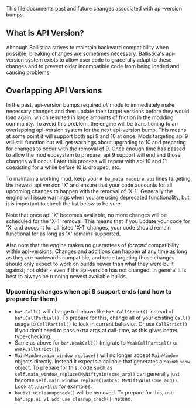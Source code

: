 This file documents past and future changes associated with api-version bumps.

## What is API Version?
Although Ballistica strives to maintain backward compatibility when possible,
breaking changes are sometimes necessary. Ballistica's api-version system exists
to allow user code to gracefully adapt to these changes and to prevent older
incompatible code from being loaded and causing problems.

## Overlapping API Versions
In the past, api-version bumps required *all* mods to immediately make necessary
changes and then update their target versions before they would load again,
which resulted in large amounts of friction in the modding community. To avoid
this problem, the engine will be transitioning to an overlapping api-version
system for the next api-version bump. This means at some point it will support
both api 9 and 10 at once. Mods targeting api 9 will still function but will get
warnings about upgrading to 10 and preparing for changes to occur with the
removal of 9. Once enough time has passed to allow the mod ecosystem to prepare,
api 9 support will end and those changes will occur. Later this process will
repeat with api 10 and 11 coexisting for a while before 10 is dropped, etc.

To maintain a working mod, keep your `# ba_meta require api` lines targeting the
newest api version 'X' and ensure that your code accounts for all upcoming
changes to happen with the removal of 'X-1'. Generally the engine will issue
warnings when you are using deprecated functionality, but it is important to
check the list below to be sure.

Note that once api 'X' becomes available, no more changes will be scheduled for
the 'X-1' removal. This means that if you update your code for 'X' and account
for all listed 'X-1' changes, your code should remain functional for as long as
'X' remains supported.

Also note that the engine makes no guarantees of *forward* compatibility within
api-versions. Changes and additions can happen at any time as long as they are
backwards compatible, and code targeting those changes should only expect to
work on builds newer than what they were built against; not older - even if the
api-version has not changed. In general it is best to always be running newest
available builds.

### Upcoming changes when api 9 support ends (and how to prepare for them)
- `ba*.Call()` will change to behave like `ba*.CallStrict()` instead of
  `ba*.CallPartial()`. To prepare for this, change all of your existing `Call()`
  usage to `CallPartial()` to lock in current behavior. Or use `CallStrict()` if
  you don't need to pass extra args at call-time, as this gives better
  type-checking.
- Same as above for `ba*.WeakCall()` (migrate to `WeakCallPartial()` or
  `WeakCallStrict()`).
- `MainWindow.main_window_replace()` will no longer accept `MainWindow` objects
  directly. Instead it expects a callable that generates a `MainWindow` object.
  To prepare for this, code such as
  `self.main_window_replace(MyNiftyWin(some_arg))` can generally just become
  `self.main_window_replace(lambda: MyNiftyWin(some_arg))`. Look at `bauiv1lib`
  for examples.
- `bauiv1.uicleanupcheck()` will be removed. To prepare for this, use
  `ba*.app.ui_v1.add_use_cleanup_check()` instead.

